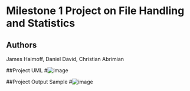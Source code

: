 # Milestone 1 Project on File Handling and Statistics

## Authors
James Haimoff, Daniel David, Christian Abrimian

##Project UML
#![image](https://github.com/user-attachments/assets/0fa9a790-025f-46d6-a9e2-cdf7f8c775ae)

##Project Output Sample
#![image](https://github.com/user-attachments/assets/e260ea5d-0425-492c-b03a-fef5ccc40070)

